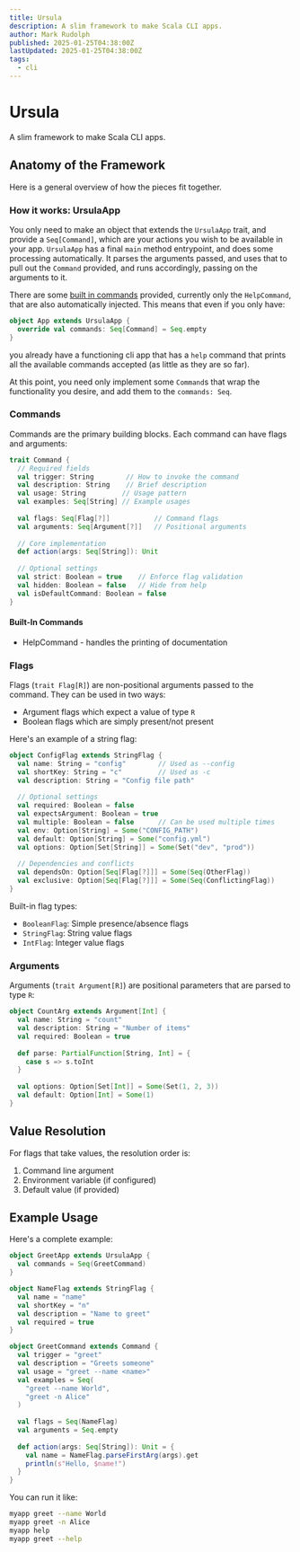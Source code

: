 ```yaml
---
title: Ursula
description: A slim framework to make Scala CLI apps.
author: Mark Rudolph
published: 2025-01-25T04:38:00Z
lastUpdated: 2025-01-25T04:38:00Z
tags: 
  - cli
---
```


# Ursula

A slim framework to make Scala CLI apps.

## Anatomy of the Framework

Here is a general overview of how the pieces fit together.

### How it works: UrsulaApp

You only need to make an object that extends the `UrsulaApp` trait, and provide
a `Seq[Command]`, which are your actions you wish to be available in your
app. `UrsulaApp` has a final `main` method entrypoint, and does some processing automatically.
It parses the arguments passed, and uses that to pull out the `Command` provided, and runs
accordingly, passing on the arguments to it.

There are some [built in commands](#built-in-commands) provided, currently only the
`HelpCommand`, that are also automatically injected. This
means that even if you only have:

```scala
object App extends UrsulaApp {
  override val commands: Seq[Command] = Seq.empty
}
```

you already have a functioning cli app that has a `help` command that prints all
the available commands accepted (as little as they are so far).

At this point, you need only implement some `Command`s that wrap the
functionality you desire, and add them to the `commands: Seq`.

### Commands

Commands are the primary building blocks. Each command can have flags and arguments:

```scala
trait Command {
  // Required fields
  val trigger: String        // How to invoke the command
  val description: String    // Brief description
  val usage: String         // Usage pattern
  val examples: Seq[String] // Example usages
  
  val flags: Seq[Flag[?]]           // Command flags
  val arguments: Seq[Argument[?]]   // Positional arguments
  
  // Core implementation
  def action(args: Seq[String]): Unit
  
  // Optional settings
  val strict: Boolean = true    // Enforce flag validation
  val hidden: Boolean = false   // Hide from help
  val isDefaultCommand: Boolean = false
}
```

#### Built-In Commands

- HelpCommand - handles the printing of documentation

### Flags

Flags (`trait Flag[R]`) are non-positional arguments passed to the command.
They can be used in two ways:
- Argument flags which expect a value of type `R`
- Boolean flags which are simply present/not present

Here's an example of a string flag:

```scala
object ConfigFlag extends StringFlag {
  val name: String = "config"        // Used as --config
  val shortKey: String = "c"         // Used as -c
  val description: String = "Config file path"
  
  // Optional settings
  val required: Boolean = false
  val expectsArgument: Boolean = true
  val multiple: Boolean = false      // Can be used multiple times
  val env: Option[String] = Some("CONFIG_PATH")
  val default: Option[String] = Some("config.yml")
  val options: Option[Set[String]] = Some(Set("dev", "prod"))
  
  // Dependencies and conflicts
  val dependsOn: Option[Seq[Flag[?]]] = Some(Seq(OtherFlag))
  val exclusive: Option[Seq[Flag[?]]] = Some(Seq(ConflictingFlag))
}
```

Built-in flag types:
- `BooleanFlag`: Simple presence/absence flags
- `StringFlag`: String value flags
- `IntFlag`: Integer value flags

### Arguments

Arguments (`trait Argument[R]`) are positional parameters that are parsed to type `R`:

```scala
object CountArg extends Argument[Int] {
  val name: String = "count"
  val description: String = "Number of items"
  val required: Boolean = true
  
  def parse: PartialFunction[String, Int] = {
    case s => s.toInt
  }
  
  val options: Option[Set[Int]] = Some(Set(1, 2, 3))
  val default: Option[Int] = Some(1)
}
```

## Value Resolution

For flags that take values, the resolution order is:
1. Command line argument
2. Environment variable (if configured)
3. Default value (if provided)

## Example Usage

Here's a complete example:

```scala
object GreetApp extends UrsulaApp {
  val commands = Seq(GreetCommand)
}

object NameFlag extends StringFlag {
  val name = "name"
  val shortKey = "n" 
  val description = "Name to greet"
  val required = true
}

object GreetCommand extends Command {
  val trigger = "greet"
  val description = "Greets someone"
  val usage = "greet --name <name>"
  val examples = Seq(
    "greet --name World",
    "greet -n Alice"
  )
  
  val flags = Seq(NameFlag)
  val arguments = Seq.empty
  
  def action(args: Seq[String]): Unit = {
    val name = NameFlag.parseFirstArg(args).get
    println(s"Hello, $name!")
  }
}
```

You can run it like:

```bash
myapp greet --name World
myapp greet -n Alice
myapp help
myapp greet --help
```